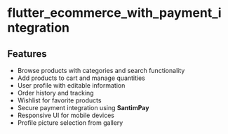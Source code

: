 # flutter_ecommerce_with_payment_integration

## Features

- Browse products with categories and search functionality
- Add products to cart and manage quantities
- User profile with editable information
- Order history and tracking
- Wishlist for favorite products
- Secure payment integration using **SantimPay**
- Responsive UI for mobile devices
- Profile picture selection from gallery
